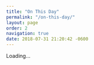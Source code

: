 ```yaml
---
title: "On This Day"
permalink: "/on-this-day/"
layout: page
order: 2
navigation: true
date: 2018-07-31 21:20:42 -0600
---
```

<div id="on-this-day">
  Loading...
</div>

<script src="https://micromemories.cleverdevil.io/js?tz=US/Pacific"></script>
